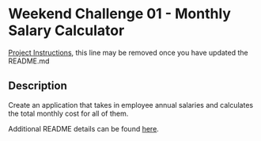 # Weekend Challenge 01 - Monthly Salary Calculator

[Project Instructions](./INSTRUCTIONS.md), this line may be removed once you have updated the README.md

## Description

Create an application that takes in employee annual salaries and calculates the total monthly cost for all of them.

Additional README details can be found [here](https://github.com/PrimeAcademy/readme-template/blob/master/README.md).


